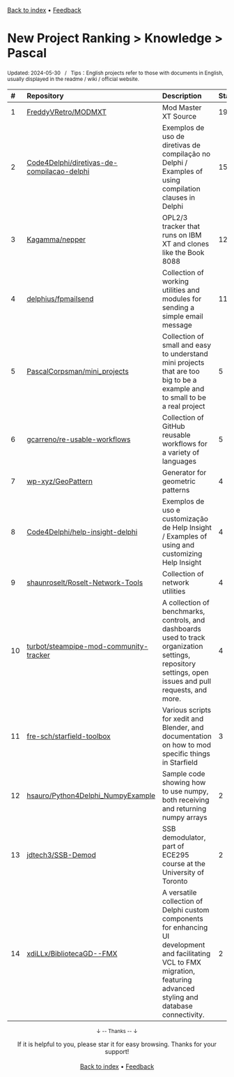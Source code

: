 <a href="https://github.com/GrowingGit/GitHub-English-Top-Charts#github-english-top-charts">Back to index</a> • <a href="/content/docs/feedback.md">Feedback</a>

# New Project Ranking > Knowledge > Pascal
<sub>Updated: 2024-05-30&nbsp;&nbsp;&nbsp;/&nbsp;&nbsp;&nbsp;Tips：English projects refer to those with documents in English, usually displayed in the readme / wiki / official website.</sub>

|#|Repository|Description|Stars|Updated|Created|
|:-|:-|:-|:-|:-|:-|
|1|[FreddyVRetro/MODMXT](https://github.com/FreddyVRetro/MODMXT)|Mod Master XT Source|19|2024-02-17|2024-02-17|
|2|[Code4Delphi/diretivas-de-compilacao-delphi](https://github.com/Code4Delphi/diretivas-de-compilacao-delphi)|Exemplos de uso de diretivas de compilação no Delphi / Examples of using compilation clauses in Delphi|15|2024-01-30|2023-12-31|
|3|[Kagamma/nepper](https://github.com/Kagamma/nepper)|OPL2/3 tracker that runs on IBM XT and clones like the Book 8088|12|2024-04-24|2023-07-24|
|4|[delphius/fpmailsend](https://github.com/delphius/fpmailsend)|Collection of working utilities and modules for sending a simple email message|11|2024-01-06|2023-08-02|
|5|[PascalCorpsman/mini_projects](https://github.com/PascalCorpsman/mini_projects)|Collection of small and easy to understand mini projects that are too big to be a example and to small to be a real project|5|2024-05-23|2023-11-21|
|6|[gcarreno/re-usable-workflows](https://github.com/gcarreno/re-usable-workflows)|Collection of GitHub reusable workflows for a variety of languages|5|2024-01-14|2023-08-31|
|7|[wp-xyz/GeoPattern](https://github.com/wp-xyz/GeoPattern)|Generator for geometric patterns|4|2024-05-19|2024-05-17|
|8|[Code4Delphi/help-insight-delphi](https://github.com/Code4Delphi/help-insight-delphi)|Exemplos de uso e customização de Help Insight / Examples of using and customizing Help Insight|4|2024-03-18|2024-01-16|
|9|[shaunroselt/Roselt-Network-Tools](https://github.com/shaunroselt/Roselt-Network-Tools)|Collection of network utilities|4|2024-02-29|2023-09-30|
|10|[turbot/steampipe-mod-community-tracker](https://github.com/turbot/steampipe-mod-community-tracker)|A collection of benchmarks, controls, and dashboards used to track organization settings, repository settings, open issues and pull requests, and more.|4|2024-03-07|2023-09-27|
|11|[fre-sch/starfield-toolbox](https://github.com/fre-sch/starfield-toolbox)|Various scripts for xedit and Blender, and documentation on how to mod specific things in Starfield|3|2023-12-22|2023-11-14|
|12|[hsauro/Python4Delphi_NumpyExample](https://github.com/hsauro/Python4Delphi_NumpyExample)|Sample code showing how to use numpy, both receiving and returning numpy arrays|2|2024-04-15|2024-04-14|
|13|[jdtech3/SSB-Demod](https://github.com/jdtech3/SSB-Demod)|SSB demodulator, part of ECE295 course at the University of Toronto|2|2024-05-25|2024-01-12|
|14|[xdiLLx/BibliotecaGD--FMX](https://github.com/xdiLLx/BibliotecaGD--FMX)|A versatile collection of Delphi custom components for enhancing UI development and facilitating VCL to FMX migration, featuring advanced styling and database connectivity.|2|2024-02-20|2023-08-31|

<div align="center">
    <p><sub>↓ -- Thanks -- ↓</sub></p>
    If it is helpful to you, please star it for easy browsing. Thanks for your support!
</div>

<br/>

<div align="center"><a href="https://github.com/GrowingGit/GitHub-English-Top-Charts#github-english-top-charts">Back to index</a> • <a href="/content/docs/feedback.md">Feedback</a></div>
